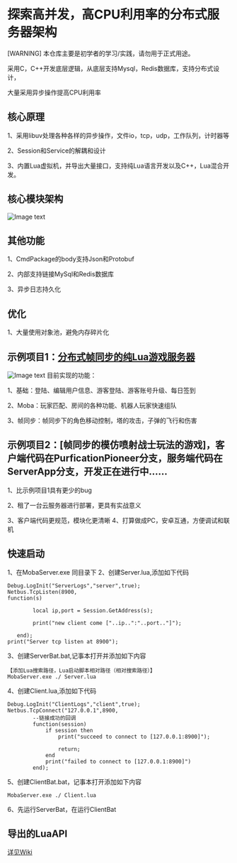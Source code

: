 # 探索高并发，高CPU利用率的分布式服务器架构

[WARNING] 本仓库主要是初学者的学习/实践，请勿用于正式用途。

采用C，C++开发底层逻辑，从底层支持Mysql，Redis数据库，支持分布式设计，

大量采用异步操作提高CPU利用率


## 核心原理
1、采用libuv处理各种各样的异步操作，文件io，tcp，udp，工作队列，计时器等

2、Session和Service的解耦和设计

3、内置Lua虚拟机，并导出大量接口，支持纯Lua语言开发以及C++，Lua混合开发。

## 核心模块架构
![Image text](https://github.com/ZerlenZhang/Moba/blob/master/Images/UML_1.png)

## 其他功能
1、CmdPackage的body支持Json和Protobuf

2、内部支持链接MySql和Redis数据库

3、异步日志持久化

## 优化
1、大量使用对象池，避免内存碎片化
## 示例项目1：[分布式帧同步的纯Lua游戏服务器](https://github.com/ZerlenZhang/distributed-architecture-of-moba-game-server/tree/master/Server/apps/lua_test/scripts)
![Image text](https://github.com/ZerlenZhang/Moba/blob/master/Images/architest.png)
目前实现的功能：

1、基础：登陆、编辑用户信息、游客登陆、游客账号升级、每日签到

2、Moba：玩家匹配、房间的各种功能、机器人玩家快速组队

3、帧同步：帧同步下的角色移动控制，塔的攻击，子弹的飞行和伤害
## 示例项目2：[帧同步的模仿喷射战士玩法的游戏]，客户端代码在PurficationPioneer分支，服务端代码在ServerApp分支，开发正在进行中……
1、比示例项目1具有更少的bug

2、租了一台云服务器进行部署，更具有实战意义

3、客户端代码更规范，模块化更清晰
4、打算做成PC，安卓互通，方便调试和联机
## 快速启动
1、在MobaServer.exe 同目录下
2、创建Server.lua,添加如下代码
~~~
Debug.LogInit("ServerLogs","server",true);
Netbus.TcpListen(8900,
function(s)      
    
        local ip,port = Session.GetAddress(s);
   
        print("new client come ["..ip..":"..port.."]");
 
   end);
print("Server tcp listen at 8900");
~~~
3、创建ServerBat.bat,记事本打开并添加如下内容
~~~
【添加Lua搜索路径，Lua启动脚本相对路径（相对搜索路径）】
MobaServer.exe ./ Server.lua
~~~
4、创建Client.lua,添加如下代码
~~~
Debug.LogInit("ClientLogs","client",true);
Netbus.TcpConnect("127.0.0.1",8900,
		--链接成功的回调
        function(session)
            if session then
                print("succeed to connect to [127.0.0.1:8900]");
                
                return;
            end
            print("failed to connect to [127.0.0.1:8900]")
        end);
~~~
5、创建ClientBat.bat，记事本打开添加如下内容
~~~
MobaServer.exe ./ Client.lua
~~~
6、先运行ServerBat，在运行ClientBat


## 导出的LuaAPI
[详见Wiki](https://github.com/ZerlenZhang/distributed-architecture-of-moba-game-server/wiki/Lua%E6%8E%A5%E5%8F%A3%E6%8C%87%E5%BC%95)

